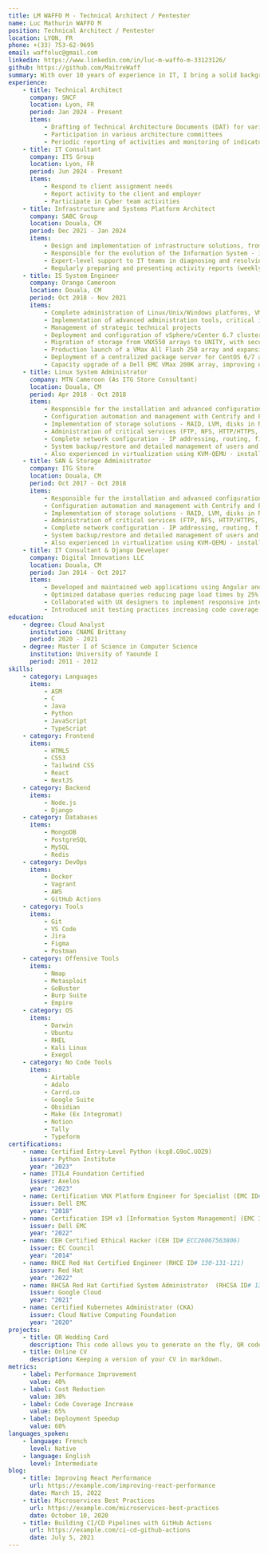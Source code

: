 ```yaml
---
title: LM WAFFO M - Technical Architect / Pentester
name: Luc Mathurin WAFFO M
position: Technical Architect / Pentester
location: LYON, FR
phone: +(33) 753-62-9695
email: waffoluc@gmail.com
linkedin: https://www.linkedin.com/in/luc-m-waffo-m-33123126/
github: https://github.com/MaitreWaff
summary: With over 10 years of experience in IT, I bring a solid background in systems infrastructure (Linux, virtualization, storage, networking), automation, application development, no-code tools, and artificial intelligence. Naturally curious and highly driven, I’ve developed a strong passion for cybersecurity, with a particular focus on Red Team operations such as penetration testing and offensive security assessments. My hybrid profile—blending deep technical expertise with a strategic understanding of complex systems—allows me to uncover vulnerabilities, design secure architectures, and automate robust environments at scale. I’m actively seeking to join a forward-thinking Red Team where I can contribute to identifying critical weaknesses, stress-testing systems, and enhancing cybersecurity posture through proactive offensive measures.
experience:
    - title: Technical Architect
      company: SNCF
      location: Lyon, FR
      period: Jan 2024 - Present
      items:
          - Drafting of Technical Architecture Documents (DAT) for various IT applications
          - Participation in various architecture committees
          - Periodic reporting of activities and monitoring of indicators
    - title: IT Consultant
      company: ITS Group
      location: Lyon, FR
      period: Jun 2024 - Present
      items:
          - Respond to client assignment needs
          - Report activity to the client and employer
          - Participate in Cyber team activities
    - title: Infrastructure and Systems Platform Architect
      company: SABC Group
      location: Douala, CM
      period: Dec 2021 - Jan 2024
      items:
          - Design and implementation of infrastructure solutions, from the design phase to production launch, ensuring optimal alignment with expressed functional and technical needs.
          - Responsible for the evolution of the Information System - identifying areas for improvement, proposing innovative solutions, conducting compliance audits, and implementing remediation plans for non-conformities.
          - Expert-level support to IT teams in diagnosing and resolving complex incidents, thus ensuring the stability and performance of the information system.
          - Regularly preparing and presenting activity reports (weekly, monthly, and annual), facilitating the strategic and operational management of the division.
    - title: IS System Engineer
      company: Orange Cameroon
      location: Douala, CM
      period: Oct 2018 - Nov 2021
      items:
          - Complete administration of Linux/Unix/Windows platforms, VMware virtualized environments, backup solutions (NetBackup, Veeam), Big Data infrastructures (HDP, HDF), and Dell EMC storage.
          - Implementation of advanced administration tools, critical incident management in direct collaboration with vendors (VMware, Red Hat, Dell EMC), and rigorous ticket tracking to ensure service availability and performance.
          - Management of strategic technical projects
          - Deployment and configuration of vSphere/vCenter 6.7 clusters on heterogeneous server infrastructures (HP, Dell, Huawei E9000).
          - Migration of storage from VNX550 arrays to UNITY, with secure data transfer across physical and virtual environments.
          - Production launch of a VMax All Flash 250 array and expansion of the SAN fabric (ISL configuration).
          - Deployment of a centralized package server for CentOS 6/7 and RHEL 6/7 distributions.
          - Capacity upgrade of a Dell EMC VMax 200K array, improving overall storage resiliency and performance.
    - title: Linux System Administrator
      company: MTN Cameroon (As ITG Store Consultant)
      location: Douala, CM
      period: Apr 2018 - Oct 2018
      items:
          - Responsible for the installation and advanced configuration of Linux system environments, including the following
          - Configuration automation and management with Centrify and Puppet,
          - Implementation of storage solutions - RAID, LVM, disks in NAS, SAN, DAS mode,
          - Administration of critical services (FTP, NFS, HTTP/HTTPS, SSH, DNS) to ensure availability and secure access,
          - Complete network configuration - IP addressing, routing, firewall,
          - System backup/restore and detailed management of users and permissions on different platforms.
          - Also experienced in virtualization using KVM-QEMU - installation, configuration, and optimization of virtual machines, actively participating in the standardization of server environments.
    - title: SAN & Storage Administrator
      company: ITG Store
      location: Douala, CM
      period: Oct 2017 - Oct 2018
      items:
          - Responsible for the installation and advanced configuration of Linux system environments, including the following
          - Configuration automation and management with Centrify and Puppet,
          - Implementation of storage solutions - RAID, LVM, disks in NAS, SAN, DAS mode,
          - Administration of critical services (FTP, NFS, HTTP/HTTPS, SSH, DNS) to ensure availability and secure access,
          - Complete network configuration - IP addressing, routing, firewall,
          - System backup/restore and detailed management of users and permissions on different platforms.
          - Also experienced in virtualization using KVM-QEMU - installation, configuration, and optimization of virtual machines, actively participating in the standardization of server environments.
    - title: IT Consultant & Django Developer
      company: Digital Innovations LLC
      location: Douala, CM
      period: Jan 2014 - Oct 2017
      items:
          - Developed and maintained web applications using Angular and .NET Core
          - Optimized database queries reducing page load times by 25%
          - Collaborated with UX designers to implement responsive interfaces
          - Introduced unit testing practices increasing code coverage from 20% to 85%
education:
    - degree: Cloud Analyst
      institution: CNAME Brittany
      period: 2020 - 2021
    - degree: Master I of Science in Computer Science
      institution: University of Yaounde I
      period: 2011 - 2012
skills:
    - category: Languages
      items:
          - ASM
          - C
          - Java
          - Python
          - JavaScript
          - TypeScript
    - category: Frontend
      items:
          - HTML5
          - CSS3
          - Tailwind CSS
          - React
          - NextJS
    - category: Backend
      items:
          - Node.js
          - Django
    - category: Databases
      items:
          - MongoDB
          - PostgreSQL
          - MySQL
          - Redis
    - category: DevOps
      items:
          - Docker
          - Vagrant
          - AWS
          - GitHub Actions
    - category: Tools
      items:
          - Git
          - VS Code
          - Jira
          - Figma
          - Postman
    - category: Offensive Tools
      items:
          - Nmap
          - Metasploit
          - GoBuster
          - Burp Suite
          - Empire
    - category: OS
      items:
          - Darwin
          - Ubuntu
          - RHEL
          - Kali Linux
          - Exegol
    - category: No Code Tools
      items:
          - Airtable
          - Adalo
          - Carrd.co
          - Google Suite
          - Obsidian
          - Make (Ex Integromat)
          - Notion
          - Tally
          - Typeform
certifications:
    - name: Certified Entry-Level Python (kcg8.G9oC.UOZ9)
      issuer: Python Institute
      year: "2023"
    - name: ITIL4 Foundation Certified
      issuer: Axelos
      year: "2023"
    - name: Certification VNX Platform Engineer for Specialist (EMC ID#EMC6773691)
      issuer: Dell EMC
      year: "2018"
    - name: Certification ISM v3 [Information System Management] (EMC ID#EMC6773691)
      issuer: Dell EMC
      year: "2022"
    - name: CEH Certified Ethical Hacker (CEH ID# ECC26067563806)
      issuer: EC Council
      year: "2014"
    - name: RHCE Red Hat Certified Engineer (RHCE ID# 130-131-121)
      issuer: Red Hat
      year: "2022"
    - name: RHCSA Red Hat Certified System Administrator  (RHCSA ID# 130-131-121)
      issuer: Google Cloud
      year: "2021"
    - name: Certified Kubernetes Administrator (CKA)
      issuer: Cloud Native Computing Foundation
      year: "2020"
projects:
    - title: QR Wedding Card
      description: This code allows you to generate on the fly, QR code for your guess with all details needed to direct them to the rigth place (table) during an event.
    - title: Online CV
      description: Keeping a version of your CV in markdown.
metrics:
    - label: Performance Improvement
      value: 40%
    - label: Cost Reduction
      value: 30%
    - label: Code Coverage Increase
      value: 65%
    - label: Deployment Speedup
      value: 60%
languages_spoken:
    - language: French
      level: Native
    - language: English
      level: Intermediate
blog:
    - title: Improving React Performance
      url: https://example.com/improving-react-performance
      date: March 15, 2022
    - title: Microservices Best Practices
      url: https://example.com/microservices-best-practices
      date: October 10, 2020
    - title: Building CI/CD Pipelines with GitHub Actions
      url: https://example.com/ci-cd-github-actions
      date: July 5, 2021
---
```

